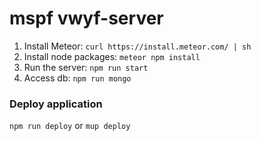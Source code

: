 # mspf vwyf-server

1. Install Meteor: `curl https://install.meteor.com/ | sh`
2. Install node packages: `meteor npm install`
3. Run the server: `npm run start`
4. Access db: `npm run mongo`

### Deploy application
`npm run deploy` or `mup deploy`
